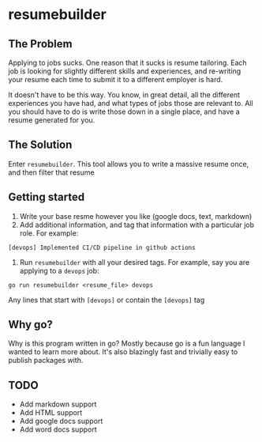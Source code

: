 # resumebuilder

## The Problem
Applying to jobs sucks. One reason that it sucks is resume tailoring. Each job is looking for slightly different skills and experiences, and re-writing your resume each time to submit it to a different employer is hard.

It doesn't have to be this way. You know, in great detail, all the different experiences you have had, and what types of jobs those are relevant to. All you should have to do is write those down in a single place, and have a resume generated for you.

## The Solution
Enter `resumebuilder`. This tool allows you to write a massive resume once, and then filter that resume

## Getting started
1. Write your base resme however you like (google docs, text, markdown)
1. Add additional information, and tag that information with a particular job role. For example:
```
[devops] Implemented CI/CD pipeline in github actions
```
1. Run `resumebuilder` with all your desired tags. For example, say you are applying to a `devops` job:
```
go run resumebuilder <resume_file> devops
```

Any lines that start with `[devops]` or contain the `[devops]` tag 

## Why go?
Why is this program written in go? Mostly because go is a fun language I wanted to learn more about. It's also blazingly fast and trivially easy to publish packages with.


## TODO
- Add markdown support 
- Add HTML support
- Add google docs support
- Add word docs support

